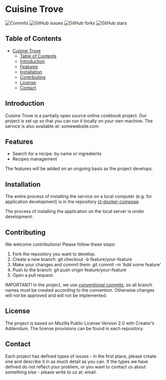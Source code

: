 # Cuisine Trove

![Commits](https://img.shields.io/github/commit-activity/t/CuisineTrove/.github)
![GitHub issues](https://img.shields.io/github/issues/open/CuisineTrove/.github)
![GitHub forks](https://img.shields.io/github/forks/CuisineTrove/.github?style=social)
![GitHub stars](https://img.shields.io/github/stars/CuisineTrove/.github?style=social)


## Table of Contents
- [Cuisine Trove](#cuisine-trove)
  - [Table of Contents](#table-of-contents)
  - [Introduction](#introduction)
  - [Features](#features)
  - [Installation](#installation)
  - [Contributing](#contributing)
  - [License](#license)
  - [Contact](#contact)

## Introduction

Cuisine Trove is a partially open source online cookbook project. Our project is set up so that you can run it locally on your own machine. The service is also available at: somewebsite.com

## Features
- Search for a recipe: by name or ingredients
- Recipes management

The features will be added on an ongoing basis as the project develops.

##  Installation
The entire process of installing the service on a local computer (e.g. for application development) is in the repository [ct-docker-compose](https://github.com/CuisineTrove/ct-docker-compose).

The process of installing the application on the local server is under development.

##  Contributing
We welcome contributions! Please follow these steps:

1. Fork the repository you want to develop.
2. Create a new branch:
   git checkout -b feature/your-feature
3. Make your changes and commit them:
   git commit -m 'Add some feature'
4. Push to the branch:
   git push origin feature/your-feature
5. Open a pull request.

IMPORTANT! In the project, we use [conventional commits](https://www.conventionalcommits.org/en/v1.0.0/), so all branch names must be created according to the convention. Otherwise changes will not be approved and will not be implemented.

##  License
The project is based on Mozilla Public License Version 2.0 with Creator’s Addendum. 
The license provisions can be found in each repository.

## Contact
Each project has defined types of issues - in the first place, please create one and describe it in as much detail as you can. 
If the types we have defined do not reflect your problem, or you want to contact us about something else - please write to us at: email.
  

